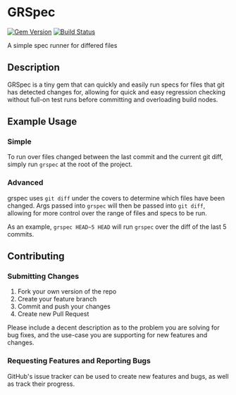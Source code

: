 # GRSpec
[![Gem Version](https://badge.fury.io/rb/grspec.svg)](https://badge.fury.io/rb/grspec)
[![Build Status](https://travis-ci.org/yumoose/grspec.svg?branch=master)](https://travis-ci.org/yumoose/grspec)

A simple spec runner for differed files

## Description
GRSpec is a tiny gem that can quickly and easily run specs for files that git has detected changes for, allowing for quick and easy regression checking without full-on test runs before committing and overloading build nodes.

## Example Usage
### Simple
To run over files changed between the last commit and the current git diff, simply run `grspec` at the root of the project.

### Advanced
grspec uses `git diff` under the covers to determine which files have been changed. Args passed into `grspec` will then be passed into `git diff`, allowing for more control over the range of files and specs to be run.

As an example, `grspec HEAD~5 HEAD` will run `grspec` over the diff of the last 5 commits.

## Contributing
### Submitting Changes
1. Fork your own version of the repo
2. Create your feature branch
3. Commit and push your changes
4. Create new Pull Request

Please include a decent description as to the problem you are solving for bug fixes, and the use-case you are supporting for new features and changes.

### Requesting Features and Reporting Bugs
GitHub's issue tracker can be used to create new features and bugs, as well as track their progress.
